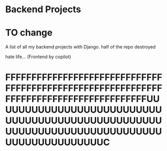 ﻿# Backend Projects
 # TO change
A list of all my backend projects with Django.
half of  the repo destroyed

hate life...
(Frontend by copilot)
# FFFFFFFFFFFFFFFFFFFFFFFFFFFFFFFFFFFFFFFFFFFFFFFFFFFFFFFFFFFFFFFFFFFFFFFFFFFFFFFFFFFFFFFUUUUUUUUUUUUUUUUUUUUUUUUUUUUUUUUUUUUUUUUUUUUUUUUUUUUUUUUUUUUUUUUUUUUUUUUUUUUUUUUUUUUUUUUUC
